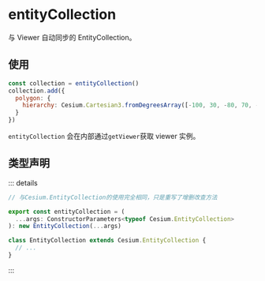 # entityCollection

与 Viewer 自动同步的 EntityCollection。

## 使用

```js
const collection = entityCollection()
collection.add({
  polygon: {
    hierarchy: Cesium.Cartesian3.fromDegreesArray([-100, 30, -80, 70, -10, 40])
  }
})
```

`entityCollection` 会在内部通过`getViewer`获取 viewer 实例。

## 类型声明

::: details

```ts
// 与Cesium.EntityCollection的使用完全相同，只是重写了增删改查方法

export const entityCollection = (
  ...args: ConstructorParameters<typeof Cesium.EntityCollection>
): new EntityCollection(...args)

class EntityCollection extends Cesium.EntityCollection {
  // ...
}
```

:::
